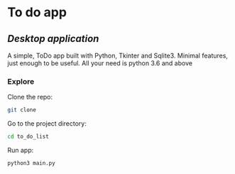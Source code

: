 # To do app

## _Desktop application_

A simple, ToDo app built with Python, Tkinter and Sqlite3.
Minimal features, just enough to be useful.
All your need is python 3.6 and above



### Explore

Clone the repo:

```sh
git clone
```

Go to the project directory:

```sh
cd to_do_list
```

Run app:

```sh
python3 main.py
```